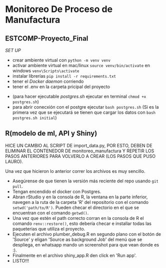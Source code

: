 # Monitoreo De Proceso de Manufactura
## ESTCOMP-Proyecto_Final

_SET UP_
- crear ambiente virtual con `python -m venv venv`
- activar ambiente virtual en mac/linux `source venv/bin/activate` en windows `venv\Scripts\activate`
- instalar librerías `pip install -r requirements.txt` 
- tener el _Docker daemon_ corriendo
- tener el .env en la carpeta pricipal del proyecto

* (para hacer ejecutable _postgres.sh_ ejecutar en terminal `chmod +x postgres.sh`)
* para abrir conecxión con el postgre ejecutar `bash postgres.sh` (Si es la primera vez que se ejecutará se tienen que cargar los datos con `bash postgres.sh initial`)

## R(modelo de ml, API y Shiny)
HICE UN CAMBIO AL SCRIPT DE import_data.py, POR ESTO, DEBEN DE ELIMINAR EL CONTENEDOR DE monitoreo_manufactura Y REPETIR LOS PASOS ANTERIORES PARA VOLVERLO A CREAR (LOS PASOS QUE PUSO LAURO).

Una vez que hicieron lo anterior correr los archivos es muy sencillo.

- Asegúrense de que tienen la versión más reciente del repo usando `git pull`.
- Tengan encendido el docker con Postgres.
- Abran rStudio y en la consola de R, la ventana en la parte inferior, navegen a la ruta de la carpeta 'R' del repositorio con el comando `setwd('path/to/R')`. Pueden checar el directorio en el que se encuentran con el comando `getwd()`.
- Una vez que estén el path correcto corran en la consola de R el comando `renv::restore()`, esto debería checar e installar todas las paqueterias que utiliza el proyecto.
- Ejecuten el archivo plumber_debug.R en segundo plano con el botón de 'Source' y eligan 'Source as background Job' del menú que se despliega, en whatsapp mando un screenshot para que vean donde es :).
- Finalmente en el archivo shiny_app.R den click en 'Run app'.
- LISTO!!!